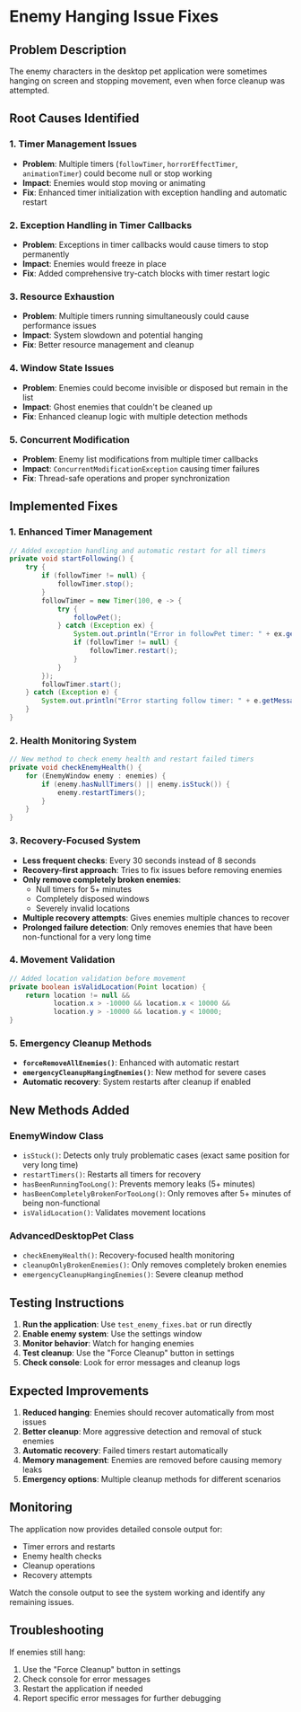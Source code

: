 # Enemy Hanging Issue Fixes

## Problem Description
The enemy characters in the desktop pet application were sometimes hanging on screen and stopping movement, even when force cleanup was attempted.

## Root Causes Identified

### 1. Timer Management Issues
- **Problem**: Multiple timers (`followTimer`, `horrorEffectTimer`, `animationTimer`) could become null or stop working
- **Impact**: Enemies would stop moving or animating
- **Fix**: Enhanced timer initialization with exception handling and automatic restart

### 2. Exception Handling in Timer Callbacks
- **Problem**: Exceptions in timer callbacks would cause timers to stop permanently
- **Impact**: Enemies would freeze in place
- **Fix**: Added comprehensive try-catch blocks with timer restart logic

### 3. Resource Exhaustion
- **Problem**: Multiple timers running simultaneously could cause performance issues
- **Impact**: System slowdown and potential hanging
- **Fix**: Better resource management and cleanup

### 4. Window State Issues
- **Problem**: Enemies could become invisible or disposed but remain in the list
- **Impact**: Ghost enemies that couldn't be cleaned up
- **Fix**: Enhanced cleanup logic with multiple detection methods

### 5. Concurrent Modification
- **Problem**: Enemy list modifications from multiple timer callbacks
- **Impact**: `ConcurrentModificationException` causing timer failures
- **Fix**: Thread-safe operations and proper synchronization

## Implemented Fixes

### 1. Enhanced Timer Management
```java
// Added exception handling and automatic restart for all timers
private void startFollowing() {
    try {
        if (followTimer != null) {
            followTimer.stop();
        }
        followTimer = new Timer(100, e -> {
            try {
                followPet();
            } catch (Exception ex) {
                System.out.println("Error in followPet timer: " + ex.getMessage());
                if (followTimer != null) {
                    followTimer.restart();
                }
            }
        });
        followTimer.start();
    } catch (Exception e) {
        System.out.println("Error starting follow timer: " + e.getMessage());
    }
}
```

### 2. Health Monitoring System
```java
// New method to check enemy health and restart failed timers
private void checkEnemyHealth() {
    for (EnemyWindow enemy : enemies) {
        if (enemy.hasNullTimers() || enemy.isStuck()) {
            enemy.restartTimers();
        }
    }
}
```

### 3. Recovery-Focused System
- **Less frequent checks**: Every 30 seconds instead of 8 seconds
- **Recovery-first approach**: Tries to fix issues before removing enemies
- **Only remove completely broken enemies**: 
  - Null timers for 5+ minutes
  - Completely disposed windows
  - Severely invalid locations
- **Multiple recovery attempts**: Gives enemies multiple chances to recover
- **Prolonged failure detection**: Only removes enemies that have been non-functional for a very long time

### 4. Movement Validation
```java
// Added location validation before movement
private boolean isValidLocation(Point location) {
    return location != null && 
           location.x > -10000 && location.x < 10000 && 
           location.y > -10000 && location.y < 10000;
}
```

### 5. Emergency Cleanup Methods
- **`forceRemoveAllEnemies()`**: Enhanced with automatic restart
- **`emergencyCleanupHangingEnemies()`**: New method for severe cases
- **Automatic recovery**: System restarts after cleanup if enabled

## New Methods Added

### EnemyWindow Class
- `isStuck()`: Detects only truly problematic cases (exact same position for very long time)
- `restartTimers()`: Restarts all timers for recovery
- `hasBeenRunningTooLong()`: Prevents memory leaks (5+ minutes)
- `hasBeenCompletelyBrokenForTooLong()`: Only removes after 5+ minutes of being non-functional
- `isValidLocation()`: Validates movement locations

### AdvancedDesktopPet Class
- `checkEnemyHealth()`: Recovery-focused health monitoring
- `cleanupOnlyBrokenEnemies()`: Only removes completely broken enemies
- `emergencyCleanupHangingEnemies()`: Severe cleanup method

## Testing Instructions

1. **Run the application**: Use `test_enemy_fixes.bat` or run directly
2. **Enable enemy system**: Use the settings window
3. **Monitor behavior**: Watch for hanging enemies
4. **Test cleanup**: Use the "Force Cleanup" button in settings
5. **Check console**: Look for error messages and cleanup logs

## Expected Improvements

1. **Reduced hanging**: Enemies should recover automatically from most issues
2. **Better cleanup**: More aggressive detection and removal of stuck enemies
3. **Automatic recovery**: Failed timers restart automatically
4. **Memory management**: Enemies are removed before causing memory leaks
5. **Emergency options**: Multiple cleanup methods for different scenarios

## Monitoring

The application now provides detailed console output for:
- Timer errors and restarts
- Enemy health checks
- Cleanup operations
- Recovery attempts

Watch the console output to see the system working and identify any remaining issues.

## Troubleshooting

If enemies still hang:
1. Use the "Force Cleanup" button in settings
2. Check console for error messages
3. Restart the application if needed
4. Report specific error messages for further debugging 